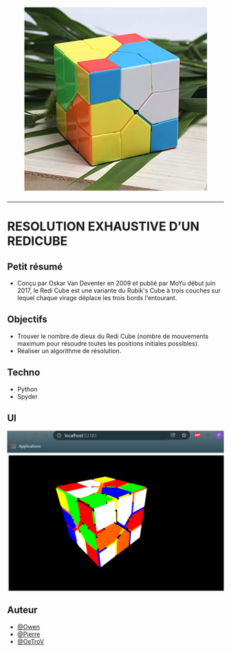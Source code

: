 <h1 align="center">
  <img src="./static/pictures/header.jpg" alt="Redicube" />
</h1>

---

# RESOLUTION EXHAUSTIVE D’UN REDICUBE

## Petit résumé

- Conçu par Oskar Van Deventer en 2009 et publié par MoYu début juin 2017, le Redi Cube est une variante du Rubik's Cube à trois couches sur lequel chaque virage déplace les trois bords l'entourant.

## Objectifs

- Trouver le nombre de dieux du Redi Cube (nombre de mouvements maximum pour résoudre toutes les positions initiales possibles).
- Réaliser un algorithme de résolution.

## Techno

- Python
- Spyder

## UI
<img src="./static/pictures/visu.png" alt="Redicube" />

## Auteur

- [@Owen](https://github.com/owen974)
- [@Pierre](https://github.com/Pierre-Portfolio)
- [@OeTroV](https://github.com/OeTroV)
